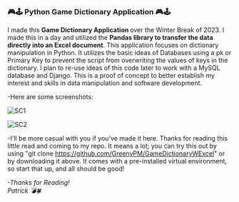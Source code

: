 <h3>🎮🕹 Python Game Dictionary Application 🎮🕹</h3>

I made this <strong>Game Dictionary Application </strong> over the Winter Break of 2023. I made this in a day and utilized the <strong>Pandas library to transfer the data directly into an Excel document</strong>. This application focuses on dictionary manipulation in Python. It utilizes the basic ideas of Databases using a pk or Primary Key to prevent the script from overwriting the values of keys in the dictionary. I plan to re-use ideas of this code later to work with a MySQL database and Django. This is a proof of concept to better establish my interest and skills in data manipulation and software development. 

-Here are some screenshots:

![SC1](https://github.com/GreenyPM/GameDictionaryWExcel/assets/81530437/92df4cbd-1f71-470a-81d3-2ee37bb3efa8)

![SC2](https://github.com/GreenyPM/GameDictionaryWExcel/assets/81530437/ad83e8be-d2db-4d4d-bee3-ac892582831d)

-I'll be more casual with you if you've made it here. Thanks for reading this little read and coming to my repo. It means a lot; you can try this out by using "git clone https://github.com/GreenyPM/GameDictionaryWExcel" or by downloading it above. It comes with a pre-installed virtual environment, so start that up, and all should be good! 

<i>-Thanks for Reading!<br>
Patrick 💣🍀</i>
